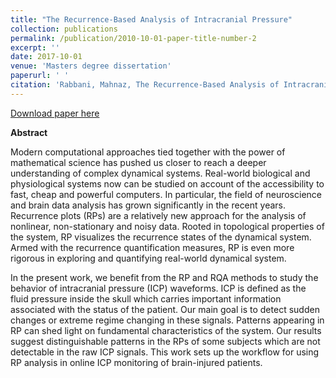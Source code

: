 ```yaml
---
title: "The Recurrence‑Based Analysis of Intracranial Pressure"
collection: publications
permalink: /publication/2010-10-01-paper-title-number-2
excerpt: ''
date: 2017-10-01
venue: 'Masters degree dissertation'   
paperurl: ' '
citation: 'Rabbani, Mahnaz, The Recurrence-Based Analysis of Intracranial Pressure (2017). Electronic Thesis and Dissertation Repository. 5156.'
---
```


[Download paper here](https://ir.lib.uwo.ca/etd/5156/)

**Abstract**    

Modern computational approaches tied together with the power of mathematical science has pushed us closer to reach a deeper understanding of complex dynamical systems. Real-world biological and physiological systems now can be studied on account of the accessibility to fast, cheap and powerful computers. In particular, the field of neuroscience and brain data analysis has grown significantly in the recent years. Recurrence plots (RPs) are a relatively new approach for the analysis of nonlinear, non-stationary and noisy data. Rooted in topological properties of the system, RP visualizes the recurrence states of the dynamical system. Armed with the recurrence quantification measures, RP is even more rigorous in exploring and quantifying real-world dynamical system.

In the present work, we benefit from the RP and RQA methods to study the behavior of intracranial pressure (ICP) waveforms. ICP is defined as the fluid pressure inside the skull which carries important information associated with the status of the patient. Our main goal is to detect sudden changes or extreme regime changing in these signals. Patterns appearing in RP can shed light on fundamental characteristics of the system. Our results suggest distinguishable patterns in the RPs of some subjects which are not detectable in the raw ICP signals. This work sets up the workflow for using RP analysis in online ICP monitoring of brain-injured patients.
